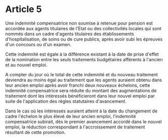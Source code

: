 # Article 5

Une indemnité compensatrice non soumise à retenue pour pension est accordée aux agents titulaires de l'Etat ou des collectivités locales qui sont nommés dans un cadre d'agents titulaires des établissements d'hospitalisation, de soins ou de cure publics, après avoir subi les épreuves d'un concours ou d'un examen.

Cette indemnité est égale à la différence existant à la date de prise d'effet de la nomination entre les seuls traitements budgétaires afférents à l'ancien et au nouvel emploi.

A compter du jour où le total de cette indemnité et du nouveau traitement deviendra au moins égal au traitement que les agents auraient obtenu dans leur ancien emploi après avoir franchi deux nouveaux échelons, cette indemnité compensatrice sera réduite du montant des augmentations de traitement dont les intéressés bénéficieront dans leur nouvel emploi par suite de l'application des règles statutaires d'avancement.

Dans le cas où les intéressés auraient atteint à la date du changement de cadre l'échelon le plus élevé de leur ancien emploi, l'indemnité compensatrice subirait, dès le premier avancement accordé dans le nouvel emploi, la réduction correspondant à l'accroissement de traitement résultant de cette promotion.
